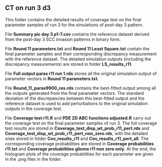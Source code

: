 ## CT on run 3 d3 ##
This folder contains the detailed results of coverage test on the final parameter samples of run 3 for the simulations of post-day 3 pattern.

File **Summary pic day 3 p1-7.csv** contains the reference dataset derived from the post-day 3 SCC invasion patterns in binary form. 

File **Round 11 parameters.txt** and **Round 11 Least Square.txt** contain the final parameter samples and their corresponding discrepancy measurement with the reference dataset. The detailed simulation outputs (including the discrepancy measurements) are stored in folder **LS_results_r11**. 

File **Full output paras r11 run 1.rds** stores all the original simulation output of parameter vectors in **Round 11 parameters.txt**. 

File **Round_11_paras9900_res.rds** contains the best-fitted output among all the outputs generated from the final parameter vectors. The standard deviation of the discrepancies between this best-fitted output and the reference dataset is used to add perturbations to the original simulation outputs in the coverage test.

File **Coverage test r11.R** and **PDE 2D ABC functions adjusted.R** carry out the coverage test on the final parameter samples of run 3. The full coverage test results are stored in **Coverage_test_disp_wt_prob_r11_pert.rds** and **Coverage_test_disp_wt_prob_r11_pert_non_zero.rds**, with the detailed ones stored in folder **Cov_results_r11** and **Cov_results_r11_pert_all**. The corresponding coverage probabilities are stored in **Coverage probabilities r11.txt** and **Coverage probabilities glioma r11 non zero only**. At the end, the histogram plots of the coverage probabilities for each parameter are given in the .png files in the folder. 
